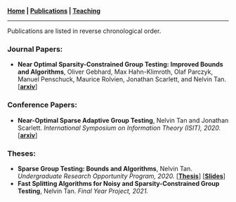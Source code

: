**[Home](./) \| [Publications](./publications.html) \| [Teaching](./teaching.html)**

---

Publications are listed in reverse chronological order. 

### Journal Papers:

- **Near Optimal Sparsity-Constrained Group Testing: Improved Bounds and Algorithms**, Oliver Gebhard, Max Hahn-Klimroth, Olaf Parczyk, Manuel Penschuck, Maurice Rolvien, Jonathan Scarlett, and Nelvin Tan. \[[**arxiv**](https://arxiv.org/abs/2004.11860)\]

### Conference Papers:

- **Near-Optimal Sparse Adaptive Group Testing**, Nelvin Tan and Jonathan Scarlett. _International Symposium on Information Theory (ISIT), 2020._ \[[**arxiv**](https://arxiv.org/abs/2004.03119v1)\]

### Theses:

- **Sparse Group Testing: Bounds and Algorithms**, Nelvin Tan. _Undergraduate Research Opportunity Program, 2020._ \[[**Thesis**](http://nelvintan.github.io/files/UROP_Final_Report.pdf)\] \[[**Slides**](http://nelvintan.github.io/files/UROP_Slides.pdf)\]
- **Fast Splitting Algorithms for Noisy and Sparsity-Constrained Group Testing**, Nelvin Tan. _Final Year Project, 2021._
